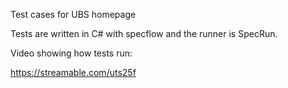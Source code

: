 Test cases for UBS homepage

Tests are written in C# with specflow and the runner is SpecRun.

Video showing how tests run:

https://streamable.com/uts25f

